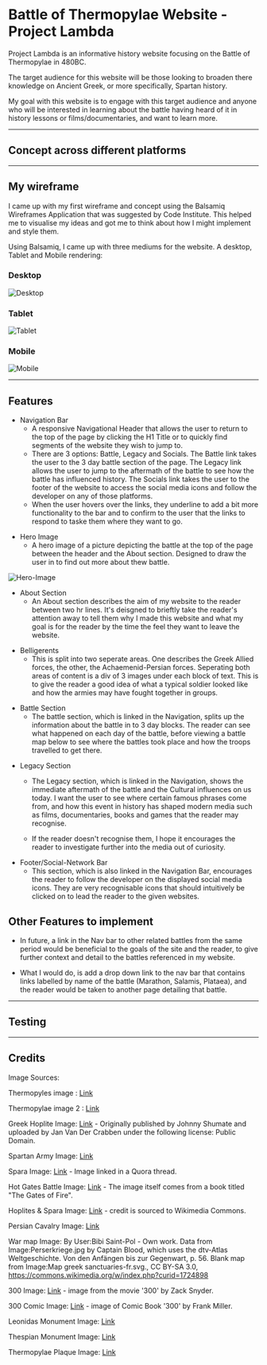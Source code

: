 # Battle of Thermopylae Website - Project Lambda

Project Lambda is an informative history website focusing on the Battle of Thermopylae in 480BC.

The target audience for this website will be those looking to broaden there knowledge on Ancient Greek, or more specifically, Spartan history. 

My goal with this website is to engage with this target audience and anyone who will be interested in learning about the battle having heard of it in history lessons or films/documentaries, and want to learn more. 

---
## Concept across different platforms





---
## My wireframe

I came up with my first wireframe and concept using the Balsamiq Wireframes Application that was suggested by Code Institute. 
This helped me to visualise my ideas and got me to think about how I might implement and style them. 

Using Balsamiq, I came up with three mediums for the website. A desktop, Tablet and Mobile rendering: 

### Desktop

![Desktop](assets/images/Desktop_Wireframe.png)

### Tablet

![Tablet](assets/images/Tablet_Wireframe.png)

### Mobile

![Mobile](assets/images/Mobile_Wireframe.png)

---

## Features

* Navigation Bar
    - A responsive Navigational Header that allows the user to return to the top of the page by clicking the H1 Title or to quickly find segments of the website they wish to jump to. 
    - There are 3 options: Battle, Legacy and Socials. The Battle link takes the user to the 3 day battle section of the page. The Legacy link allows the user to jump to the aftermath of the battle to see how the battle has influenced history. The Socials link takes the user to the footer of the website to access the social media icons and follow the developer on any of those platforms. 
    - When the user hovers over the links, they underline to add a bit more functionality to the bar and to confirm to the user that the links to respond to taske them where they want to go.


<!-- Add finished nav bar screenshot here -->


* Hero Image 
    - A hero image of a picture depicting the battle at the top of the page between the header and the About section. Designed to draw the user in to find out more about thew battle. 

![Hero-Image](assets/images/HotGates.jpeg)    


* About Section 
    - An About section describes the aim of my website to the reader between two hr lines. It's deisgned to brieftly take the reader's attention away to tell them why I made this website and what my goal is for the reader by the time the feel they want to leave the website. 
<!-- Screenshot -->

 * Belligerents 
    - This is split into two seperate areas. One describes the Greek Allied forces, the other, the Achaemenid-Persian forces. Seperating both areas of content is a div of 3 images under each block of text. This is to give the reader a good idea of what a typical soldier looked like and how the armies may have fought together in groups. 
<!-- Screenshot -->

 * Battle Section 
    - The battle section, which is linked in the Navigation, splits up the information about the battle in to 3 day blocks. The reader can see what happened on each day of the battle, before viewing a battle map below to see where the battles took place and how the troops travelled to get there.
<!-- Screenshot -->

* Legacy Section
    - The Legacy section, which is linked in the Navigation, shows the immediate aftermath of the battle and the Cultural influences on us today. I want the user to see where certain famous phrases come from, and how this event in history has shaped modern media such as films, documentaries, books and games that the reader may recognise. 

    - If the reader doesn't recognise them, I hope it encourages the reader to investigate further into the media out of curiosity. 
<!-- Screenshot -->

* Footer/Social-Network Bar
    - This section, which is also linked in the Navigation Bar, encourages the reader to follow the developer on the displayed social media icons. They are very recognisable icons that should intuitively be clicked on to lead the reader to the given websites. 

<!-- Add screenshot of finished footer bar here -->

 ## Other Features to implement

 * In future, a link in the Nav bar to other related battles from the same period would be beneficial to the goals of the site and the reader, to give further context and detail to the battles referenced in my website. 

 * What I would do, is add a drop down link to the nav bar that contains links labelled by name of the battle (Marathon, Salamis, Plataea), and the reader would be taken to another page detailing that battle. 

 ---


## Testing












---

## Credits


Image Sources:

Thermopyles image : [Link](https://www.google.com/url?sa=i&url=https%3A%2F%2Fen.wikipedia.org%2Fwiki%2FThermopylae&psig=AOvVaw3B9__qq0rwp50I9TGZa7c8&ust=1645882325799000&source=images&cd=vfe&ved=0CAsQjRxqFwoTCIDgic37mvYCFQAAAAAdAAAAABAD)

Thermopylae image 2 : [Link](https://www.livius.org/pictures/greece/thermopylae/thermopylae-view-from-electricity-mast/)

Greek Hoplite Image: [Link](https://www.worldhistory.org/image/152/greek-hoplite/) - Originally published by Johnny Shumate and uploaded by Jan Van Der Crabben under the following license: Public Domain. 

Spartan Army Image: [Link](https://fineartamerica.com/shop/tapestries/hoplite)

Spara Image: [Link](https://www.quora.com/Which-would-win-the-battle-the-Imperial-Roman-Army-or-the-Persian-Achaemenid-Army-Why) - Image linked in a Quora thread. 

Hot Gates Battle Image: [Link](https://greekcitytimes.com/2020/08/20/the-battle-of-thermopylae/) - The image itself comes from a book titled "The Gates of Fire".

Hoplites & Spara Image: [Link](https://historyofyesterday.com/the-real-story-behind-the-300-spartans-760dfeb7e276) - credit is sourced to Wikimedia Commons.

Persian Cavalry Image: [Link](https://weaponsandwarfare.files.wordpress.com/2017/03/175c3b6f924e8bd63f919a4b571c6f44.jpg)

War map Image: By User:Bibi Saint-Pol - Own work. Data from Image:Perserkriege.jpg by Captain Blood, which uses the dtv-Atlas Weltgeschichte. Von den Anfängen bis zur Gegenwart, p. 56. Blank map from Image:Map greek sanctuaries-fr.svg., CC BY-SA 3.0, https://commons.wikimedia.org/w/index.php?curid=1724898

300 Image: [Link](https://wallpaperaccess.com/300-movie) - image from the movie '300' by Zack Snyder.

300 Comic Image: [Link](https://www.amazon.co.uk/300-Frank-Miller/dp/1569714029) - image of Comic Book '300' by Frank Miller.

Leonidas Monument Image: [Link](https://youingreece.com/thermopylae/leonidas-monument)

Thespian Monument Image: [Link](https://scottmanning.com/content/in-memory-of-the-700-thespians-at-thermopylae/)

Thermopylae Plaque Image: [Link](http://kiwihellenist.blogspot.com/2019/02/simonides.html)
